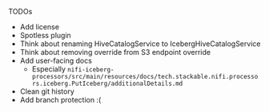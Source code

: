 TODOs

* Add license
* Spotless plugin
* Think about renaming HiveCatalogService to IcebergHiveCatalogService
* Think about removing override from S3 endpoint override
* Add user-facing docs
  * Especially `nifi-iceberg-processors/src/main/resources/docs/tech.stackable.nifi.processors.iceberg.PutIceberg/additionalDetails.md`
* Clean git history
* Add branch protection :(
